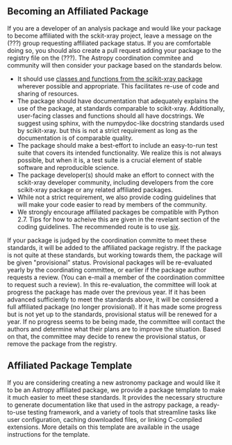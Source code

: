 Becoming an Affiliated Package
------------------------------

If you are a developer of an analysis package and would like your
package to become affiliated with the sckit-xray project, leave a
message on the (???) group requesting affiliated package status. If
you are comfortable doing so, you should also create a pull request
adding your package to the registry file on the (???).  The Astropy
coordination commitee and community will then consider your package
based on the standards below.

-   It should use [classes and functions from the scikit-xray
    package](http://github.com/scikit-xray/scikit-xray) wherever possible and
    appropriate. This facilitates re-use of code and sharing of
    resources.
-   The package should have documentation that adequately explains the
    use of the package, at standards comparable to scikit-xray.
    Additionally, user-facing classes and functions should all have
    docstrings. We suggest using sphinx, with the numpydoc-like
    docstring standards used by
    scikit-xray.
    but this is not a strict requirement as long as the documentation is
    of comparable quality.
-   The package should make a best-effort to include an easy-to-run test
    suite that covers its intended functionality. We realize this is not
    always possible, but when it is, a test suite is a crucial element
    of stable software and reproducible science.
-   The package developer(s) should make an effort to connect with the
    sckit-xray developer community, including developers from the core
    scikit-xray package or any related affiliated packages.
-   While not a strict requirement, we also provide coding
    guidelines
    that will make your code easier to read by members of the community.
-   We strongly encourage affiliated packages be compatible with Python
    2.7. Tips for how to acheive this are given in the revelant section
    of the coding
    guidelines.
    The recommended route is to use [six](http://pythonhosted.org/six/).

If your package is judged by the coordination committe to meet these
standards, it will be added to the affiliated package registry. If the
package is not quite at these standards, but working towards them, the
package will be given "provisional" status. Provisional packages will
be re-evaluated yearly by the coordinating committee, or earlier if
the package author requests a review. (You can e-mail a member of the
coordination committee to request such a review). In this
re-evaluation, the committee will look at progress the package has
made over the previous year. If it has been advanced sufficiently to
meet the standards above, it will be considered a full affiliated
package (no longer provisional). If it has made some progress but is
not yet up to the standards, provisional status will be renewed for a
year. If no progress seems to be being made, the committee will
contact the authors and determine what their plans are to improve the
situation. Based on that, the committee may decide to renew the
provisional status, or remove the package from the registry.

Affiliated Package Template
---------------------------

If you are considering creating a new astronomy package and would like
it to be an Astropy affiliated package, we provide a package template
to make it much easier to meet these standards. It provides the
necessary structure to generate documentation like that used in the
astropy package, a ready-to-use testing framework, and a variety of
tools that streamline tasks like user configuration, caching
downloaded files, or linking C-compiled extensions. More details on
this template are available in the usage instructions for the
template.
